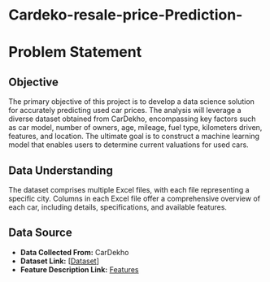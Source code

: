 # Cardeko-resale-price-Prediction-

# Problem Statement

## Objective
The primary objective of this project is to develop a data science solution for accurately predicting used car prices. The analysis will leverage a diverse dataset obtained from CarDekho, encompassing key factors such as car model, number of owners, age, mileage, fuel type, kilometers driven, features, and location. The ultimate goal is to construct a machine learning model that enables users to determine current valuations for used cars.

## Data Understanding
The dataset comprises multiple Excel files, with each file representing a specific city. Columns in each Excel file offer a comprehensive overview of each car, including details, specifications, and available features.

## Data Source
- **Data Collected From:** CarDekho
- **Dataset Link:** [[Dataset](https://drive.google.com/drive/folders/16U7OH7URsCW0rf91cwyDqEgd9UoeZAJh)]
- **Feature Description Link:** [Features](insert_link_here)
